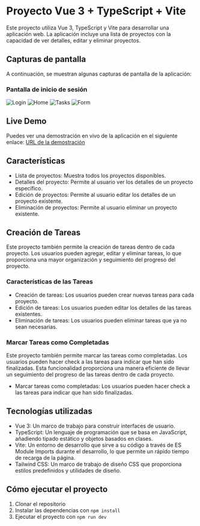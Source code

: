 # Proyecto Vue 3 + TypeScript + Vite

Este proyecto utiliza Vue 3, TypeScript y Vite para desarrollar una aplicación web. La aplicación incluye una lista de
proyectos con la capacidad de ver detalles, editar y eliminar proyectos.

## Capturas de pantalla

A continuación, se muestran algunas capturas de pantalla de la aplicación:

### Pantalla de inicio de sesión

![Login](./src/assets/screens/OrganizApp-Login.png)
![Home](./src/assets/screens/OrganizApp-Home.png)
![Tasks](./src/assets/screens/OrganizApp-Tasks.png)
![Form](./src/assets/screens/OrganizApp-Form.png)

## Live Demo

Puedes ver una demostración en vivo de la aplicación en el siguiente
enlace: [URL de la demostración](https://organizapp.maickdavila.dev/)

## Características

- Lista de proyectos: Muestra todos los proyectos disponibles.
- Detalles del proyecto: Permite al usuario ver los detalles de un proyecto específico.
- Edición de proyectos: Permite al usuario editar los detalles de un proyecto existente.
- Eliminación de proyectos: Permite al usuario eliminar un proyecto existente.

## Creación de Tareas

Este proyecto también permite la creación de tareas dentro de cada proyecto. Los usuarios pueden agregar, editar y
eliminar tareas, lo que proporciona una mayor organización y seguimiento del progreso del proyecto.

### Características de las Tareas

- Creación de tareas: Los usuarios pueden crear nuevas tareas para cada proyecto.
- Edición de tareas: Los usuarios pueden editar los detalles de las tareas existentes.
- Eliminación de tareas: Los usuarios pueden eliminar tareas que ya no sean necesarias.

### Marcar Tareas como Completadas

Este proyecto también permite marcar las tareas como completadas. Los usuarios pueden hacer check a las tareas para
indicar que han sido finalizadas. Esta funcionalidad proporciona una manera eficiente de llevar un seguimiento del
progreso de las tareas dentro de cada proyecto.

- Marcar tareas como completadas: Los usuarios pueden hacer check a las tareas para indicar que han sido finalizadas.

## Tecnologías utilizadas

- Vue 3: Un marco de trabajo para construir interfaces de usuario.
- TypeScript: Un lenguaje de programación que se basa en JavaScript, añadiendo tipado estático y objetos basados en
  clases.
- Vite: Un entorno de desarrollo que sirve a su código a través de ES Module Imports durante el desarrollo, lo que
  permite un rápido tiempo de recarga de la página.
- Tailwind CSS: Un marco de trabajo de diseño CSS que proporciona estilos predefinidos y utilidades de diseño.

## Cómo ejecutar el proyecto

1. Clonar el repositorio
2. Instalar las dependencias con `npm install`
3. Ejecutar el proyecto con `npm run dev`
